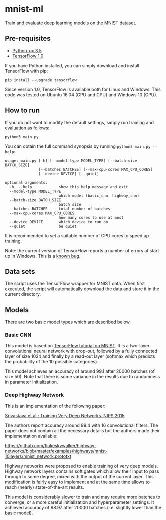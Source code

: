 mnist-ml
========

Train and evaluate deep learning models on the MNIST dataset.

Pre-requisites
--------------

- [Python >= 3.5](https://www.python.org/downloads/release/python-352/)
- [TensorFlow 1.0](https://www.tensorflow.org/install/)

If you have Python installed, you can simply download and install TensorFlow
with pip:

`pip install --upgrade tensorflow`

Since version 1.0, TensorFlow is available both for Linux and Windows. This code
was tested on Ubuntu 16.04 (GPU and CPU) and Windows 10 (CPU).

How to run
----------

If you do not want to modify the default settings, simply run training and
evaluation as follows:

```
python3 main.py
```

You can obtain the full command synopsis by running `python3 main.py --help`:

```
usage: main.py [-h] [--model-type MODEL_TYPE] [--batch-size BATCH_SIZE]
               [--batches BATCHES] [--max-cpu-cores MAX_CPU_CORES]
               [--device DEVICE] [--quiet]

optional arguments:
  -h, --help            show this help message and exit
  --model-type MODEL_TYPE
                        which model (basic_cnn, highway_cnn)
  --batch-size BATCH_SIZE
                        batch size
  --batches BATCHES     total number of batches
  --max-cpu-cores MAX_CPU_CORES
                        how many cores to use at most
  --device DEVICE       which device to run on
  --quiet               be quiet
```

It is recommended to set a suitable number of CPU cores to speed up training. 

Note: the current version of TensorFlow reports a number of errors at start-up in Windows.
This is a [known bug](http://stackoverflow.com/q/42217532/1467943).

Data sets
---------

The script uses the TensorFlow wrapper for MNIST data. When first executed, the
script will automatically download the data and store it in the current
directory.

Models
------

There are two basic model types which are described below.

### Basic CNN

This model is based on [TensorFlow tutorial on
MNIST](https://www.tensorflow.org/get_started/mnist/pros). It is a two-layer
convolutional neural network with drop-out, followed by a fully connected layer
of size 1024 and finally by a read-out layer (softmax which predicts the
probability of the 10 possible categories).

This model achieves an accuracy of around 99.1 after 20000 batches (of size 50).
Note that there is some variance in the results due to randomness in parameter
initialization.

### Deep Highway Network

This is an implementation of the following paper:

[Srivastava et al.: Training Very Deep Networks. NIPS 2015](https://arxiv.org/abs/1507.06228)

The authors report accuracy around 99.4 with 16 convolutional filters.
The paper does not contain all the necessary details but the authors made their
implementation available:

<https://github.com/flukeskywalker/highway-networks/blob/master/examples/highways/mnist-10layers/mnist_network.prototxt>

Highway networks were proposed to enable training of very deep models. Highway
network layers contains soft gates which allow their input to pass through to
some degree, mixed with the output of the current layer. This modification is
fairly easy to implement and at the same time allows to reach (nearly)
state-of-the-art results.

This model is considerably slower to train and may require more batches to
converge, or a more careful initialization and hyperparameter settings.
It achieved accuracy of 98.97 after 20000 batches (i.e. slightly lower
than the basic model).
